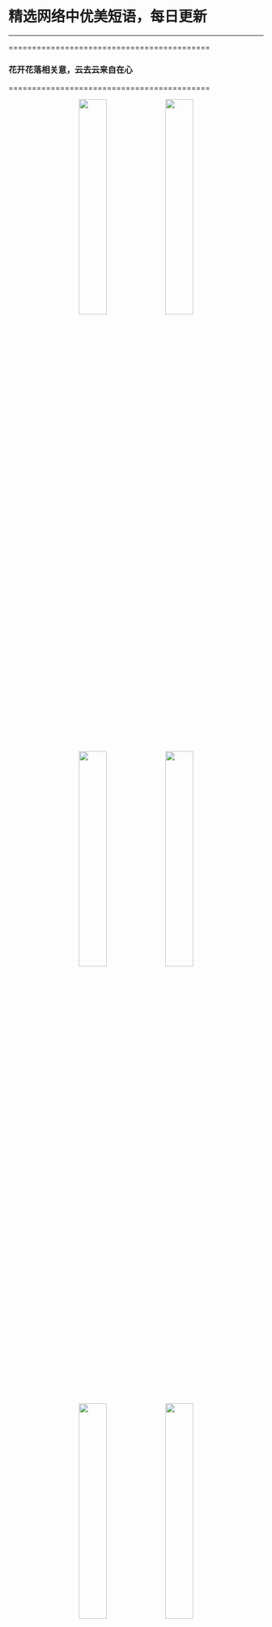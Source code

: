  # 精选网络中优美短语，每日更新











-----------------------------------
===========================================
### 花开花落相关意，云去云来自在心 ​
===========================================

<p align="center" margin: 0 auto;>
<img src="http://wx1.sinaimg.cn/large/006qmtKlly1gj7owgtut7j60j60ee42l02.jpg" width=33%>
<img src="http://wx1.sinaimg.cn/large/006qmtKlly1gj7owgti4oj60j60een0x02.jpg" width=33%>
<img src="http://wx1.sinaimg.cn/large/006qmtKlly1gj7owgvvc9j60j60pztf202.jpg" width=33%>
<img src="http://wx1.sinaimg.cn/large/006qmtKlly1gj7owgvh9gj60j60ee0y502.jpg" width=33%>
<img src="http://wx1.sinaimg.cn/large/006qmtKlly1gj7owgt0amj60j60ee77d02.jpg" width=33%>
<img src="http://wx1.sinaimg.cn/large/006qmtKlly1gj7owgum9qj60j60eejvn02.jpg" width=33%>
<img src="http://wx1.sinaimg.cn/large/006qmtKlly1gj7owgxdgtj60j60eeafy02.jpg" width=33%>
<img src="http://wx1.sinaimg.cn/large/006qmtKlly1gj7owgxfo6j60j60eeq7802.jpg" width=33%>
<img src="http://wx1.sinaimg.cn/large/006qmtKlly1gj7owgy6oqj60j60pxn4v02.jpg" width=33%>
</p>
<font color=red size=1>2020-09-30 14:20:03 </font>

-----------------------------------

-----------------------------------
===========================================
### 小擘枝头，累累秋实 ​
===========================================

<p align="center" margin: 0 auto;>
<img src="http://wx2.sinaimg.cn/large/006qmtKlly1gj7ovdl2a1j60j60cmgny02.jpg" width=33%>
<img src="http://wx2.sinaimg.cn/large/006qmtKlly1gj7ovdjlsej60j60cmtai02.jpg" width=33%>
<img src="http://wx2.sinaimg.cn/large/006qmtKlly1gj7ovdkgdwj60j60cimzz02.jpg" width=33%>
<img src="http://wx2.sinaimg.cn/large/006qmtKlly1gj7ovdlei0j60j60cjtam02.jpg" width=33%>
<img src="http://wx2.sinaimg.cn/large/006qmtKlly1gj7ovdjm6cj60j60av76302.jpg" width=33%>
<img src="http://wx2.sinaimg.cn/large/006qmtKlly1gj7ovdlnxkj60j60eegp402.jpg" width=33%>
<img src="http://wx2.sinaimg.cn/large/006qmtKlly1gj7ovdolutj60j60t2n1s02.jpg" width=33%>
<img src="http://wx2.sinaimg.cn/large/006qmtKlly1gj7ovdor76j60j60cjabd02.jpg" width=33%>
<img src="http://wx2.sinaimg.cn/large/006qmtKlly1gj7ovdpctrj60j60ckwgi02.jpg" width=33%>
</p>
<font color=red size=1>2020-09-30 12:20:03 </font>

-----------------------------------

-----------------------------------
===========================================
### 山川与朝市，一动自一静 ​
===========================================

<p align="center" margin: 0 auto;>
<img src="http://wx2.sinaimg.cn/large/006qmtKlly1gj7ouesu96j60j60oa0y102.jpg" width=33%>
<img src="http://wx2.sinaimg.cn/large/006qmtKlly1gj7oueuysmj60j60odjz002.jpg" width=33%>
<img src="http://wx2.sinaimg.cn/large/006qmtKlly1gj7oueqyr5j60j60o3q5502.jpg" width=33%>
<img src="http://wx2.sinaimg.cn/large/006qmtKlly1gj7ouevo5pj60j60ogwl902.jpg" width=33%>
<img src="http://wx2.sinaimg.cn/large/006qmtKlly1gj7oueuystj60j60o90za02.jpg" width=33%>
<img src="http://wx2.sinaimg.cn/large/006qmtKlly1gj7ouet7gpj60j60jn77a02.jpg" width=33%>
<img src="http://wx2.sinaimg.cn/large/006qmtKlly1gj7ouevuujj60j60o9tes02.jpg" width=33%>
<img src="http://wx2.sinaimg.cn/large/006qmtKlly1gj7ouey07lj60j60oi0vf02.jpg" width=33%>
<img src="http://wx2.sinaimg.cn/large/006qmtKlly1gj7ouf0ex6j60j60op43t02.jpg" width=33%>
</p>
<font color=red size=1>2020-09-30 10:20:03 </font>

-----------------------------------

-----------------------------------
===========================================
### 小楼归一统，吾自赏吾真。 ​
===========================================

<p align="center" margin: 0 auto;>
<img src="http://wx2.sinaimg.cn/large/006qmtKlly1gj7otah8v8j60j60ceq5a02.jpg" width=33%>
<img src="http://wx2.sinaimg.cn/large/006qmtKlly1gj7otahvpjj60j60dkwgo02.jpg" width=33%>
<img src="http://wx2.sinaimg.cn/large/006qmtKlly1gj7otahwqjj60j60cc76y02.jpg" width=33%>
<img src="http://wx2.sinaimg.cn/large/006qmtKlly1gj7otaka39j60j60t778n02.jpg" width=33%>
<img src="http://wx2.sinaimg.cn/large/006qmtKlly1gj7otahmaij60j60cftb002.jpg" width=33%>
<img src="http://wx2.sinaimg.cn/large/006qmtKlly1gj7otahbthj60j60e2gnp02.jpg" width=33%>
<img src="http://wx2.sinaimg.cn/large/006qmtKlly1gj7otandx5j60j60dsdhd02.jpg" width=33%>
<img src="http://wx2.sinaimg.cn/large/006qmtKlly1gj7otanj14j60j60cs40b02.jpg" width=33%>
<img src="http://wx2.sinaimg.cn/large/006qmtKlly1gj7otant3tj60j60ch41302.jpg" width=33%>
</p>
<font color=red size=1>2020-09-30 08:20:03 </font>

-----------------------------------

-----------------------------------
===========================================
### 浅浅水，长悠悠，来无尽，去无休[心]早安[心] ​
===========================================

<p align="center" margin: 0 auto;>
<img src="http://wx1.sinaimg.cn/large/006qmtKlly1gj7os65psej60j60cnq3302.jpg" width=33%>
<img src="http://wx1.sinaimg.cn/large/006qmtKlly1gj7os65xg9j60j60cn0sv02.jpg" width=33%>
<img src="http://wx1.sinaimg.cn/large/006qmtKlly1gj7os65x45j60j60dvmx902.jpg" width=33%>
<img src="http://wx1.sinaimg.cn/large/006qmtKlly1gj7os65yrgj60j60dnt8u02.jpg" width=33%>
<img src="http://wx1.sinaimg.cn/large/006qmtKlly1gj7os669bpj60j60e9gln02.jpg" width=33%>
<img src="http://wx1.sinaimg.cn/large/006qmtKlly1gj7os66fq8j60j60cjmxg02.jpg" width=33%>
<img src="http://wx1.sinaimg.cn/large/006qmtKlly1gj7os69xzvj60j60cgmxg02.jpg" width=33%>
<img src="http://wx1.sinaimg.cn/large/006qmtKlly1gj7os6ahgwj60j60dsmxq02.jpg" width=33%>
<img src="http://wx1.sinaimg.cn/large/006qmtKlly1gj7os6arsij60j60ckmxf02.jpg" width=33%>
</p>
<font color=red size=1>2020-09-30 06:20:03 </font>

-----------------------------------

-----------------------------------
===========================================
### 一夜花开有梦时[月亮]晚安[月亮] ​
===========================================

<p align="center" margin: 0 auto;>
<img src="http://wx3.sinaimg.cn/large/006qmtKlly1gj6jdvvge3j60j60vn40402.jpg" width=33%>
<img src="http://wx3.sinaimg.cn/large/006qmtKlly1gj6jdvvlatj60j60p9tb102.jpg" width=33%>
<img src="http://wx3.sinaimg.cn/large/006qmtKlly1gj6jdvvptfj60j60qgabn02.jpg" width=33%>
<img src="http://wx3.sinaimg.cn/large/006qmtKlly1gj6jdvvvkaj60j60lvmyq02.jpg" width=33%>
<img src="http://wx3.sinaimg.cn/large/006qmtKlly1gj6jdvwkgrj60j60tggo002.jpg" width=33%>
<img src="http://wx3.sinaimg.cn/large/006qmtKlly1gj6jdvwfl0j60j60qkacz02.jpg" width=33%>
<img src="http://wx3.sinaimg.cn/large/006qmtKlly1gj6jdvz3yrj60j60rqmz602.jpg" width=33%>
<img src="http://wx3.sinaimg.cn/large/006qmtKlly1gj6jdvzqp0j60j60pignf02.jpg" width=33%>
<img src="http://wx3.sinaimg.cn/large/006qmtKlly1gj6jdvzf68j60j60ppq5q02.jpg" width=33%>
</p>
<font color=red size=1>2020-09-29 22:20:04 </font>

-----------------------------------

-----------------------------------
===========================================
### 公众号最新动态：1、诗句摘抄：盘点那些美到让人心醉的诗词  2、“诗豪”刘禹锡最经典的10首诗
### 关注V X公众号：“最美诗画“(shihua751 )每天都有精彩内容邀你欣赏！ ​​​​
===========================================

<p align="center" margin: 0 auto;>
<img src="http://wx3.sinaimg.cn/large/006qmtKlly1gj7opng1dzj60u01hc41e02.jpg" width=33%>
<img src="http://wx3.sinaimg.cn/large/006qmtKlly1gj7opnkiimj60u00psaj202.jpg" width=33%>
</p>
<font color=red size=1>2020-09-29 18:12:57 </font>

-----------------------------------

-----------------------------------
===========================================
### 何须浅碧深红色，自是花中第一流 ​
===========================================

<p align="center" margin: 0 auto;>
<img src="http://wx1.sinaimg.cn/large/006qmtKlly1gj6jcis1fvj60j60ekq3102.jpg" width=33%>
<img src="http://wx1.sinaimg.cn/large/006qmtKlly1gj6jcissokj60j60hn0t802.jpg" width=33%>
<img src="http://wx1.sinaimg.cn/large/006qmtKlly1gj6jcishnbj60j60eeglt02.jpg" width=33%>
<img src="http://wx1.sinaimg.cn/large/006qmtKlly1gj6jciswufj60j60opjry02.jpg" width=33%>
<img src="http://wx1.sinaimg.cn/large/006qmtKlly1gj6jcisdc9j60j60d2dgd02.jpg" width=33%>
<img src="http://wx1.sinaimg.cn/large/006qmtKlly1gj6jciujqoj60j60oddgh02.jpg" width=33%>
<img src="http://wx1.sinaimg.cn/large/006qmtKlly1gj6jciu48qj60j60cwweo02.jpg" width=33%>
<img src="http://wx1.sinaimg.cn/large/006qmtKlly1gj6jcivpezj60j60g274z02.jpg" width=33%>
<img src="http://wx1.sinaimg.cn/large/006qmtKlly1gj6jcivh9aj60j609vq3602.jpg" width=33%>
</p>
<font color=red size=1>2020-09-29 16:20:03 </font>

-----------------------------------


-----------------------------------



-----------------------------------
===========================================
### 濛笼水墨淡如烟 … ​
===========================================

<p align="center" margin: 0 auto;>
<img src="http://wx2.sinaimg.cn/large/006qmtKlly1gj6j7galyhj60j60j5jt502.jpg" width=33%>
<img src="http://wx2.sinaimg.cn/large/006qmtKlly1gj6j7g9se0j60j60jh40a02.jpg" width=33%>
<img src="http://wx2.sinaimg.cn/large/006qmtKlly1gj6j7g9c5vj60j60jjdgs02.jpg" width=33%>
<img src="http://wx2.sinaimg.cn/large/006qmtKlly1gj6j7ga5x2j60j60jamyr02.jpg" width=33%>
<img src="http://wx2.sinaimg.cn/large/006qmtKlly1gj6j7g9lbbj60j60iydgs02.jpg" width=33%>
<img src="http://wx2.sinaimg.cn/large/006qmtKlly1gj6j7ga53oj60j60j1myd02.jpg" width=33%>
<img src="http://wx2.sinaimg.cn/large/006qmtKlly1gj6j7gdatdj60j60jh3zt02.jpg" width=33%>
<img src="http://wx2.sinaimg.cn/large/006qmtKlly1gj6j7gevxyj60j60jhgo202.jpg" width=33%>
<img src="http://wx2.sinaimg.cn/large/006qmtKlly1gj6j7gdzc6j60j60jgmyo02.jpg" width=33%>
</p>
<font color=red size=1>2020-09-29 08:20:03 </font>

-----------------------------------

-----------------------------------
===========================================
### 时来鸟语合人心[心]早安[心] ​
===========================================

<p align="center" margin: 0 auto;>
<img src="http://wx2.sinaimg.cn/large/006qmtKlly1gj6j5rbnffj60j60gdwg002.jpg" width=33%>
<img src="http://wx2.sinaimg.cn/large/006qmtKlly1gj6j5rawd1j60j60iwwg002.jpg" width=33%>
<img src="http://wx2.sinaimg.cn/large/006qmtKlly1gj6j5ras9xj60j60e8abg02.jpg" width=33%>
<img src="http://wx2.sinaimg.cn/large/006qmtKlly1gj6j5rax0gj60j60ko75u02.jpg" width=33%>
<img src="http://wx2.sinaimg.cn/large/006qmtKlly1gj6j5rb3nbj60j60eeq5902.jpg" width=33%>
<img src="http://wx2.sinaimg.cn/large/006qmtKlly1gj6j5rbtl9j60j60eewh802.jpg" width=33%>
<img src="http://wx2.sinaimg.cn/large/006qmtKlly1gj6j5reme7j60j60flabl02.jpg" width=33%>
<img src="http://wx2.sinaimg.cn/large/006qmtKlly1gj6j5re79tj60j60bmq4e02.jpg" width=33%>
<img src="http://wx2.sinaimg.cn/large/006qmtKlly1gj6j5rerjqj60j60fgaco02.jpg" width=33%>
</p>
<font color=red size=1>2020-09-29 06:20:03 </font>

-----------------------------------

-----------------------------------
===========================================
### 秋夜凉风起，天高星月明[月亮]晚安[月亮] ​
===========================================

<p align="center" margin: 0 auto;>
<img src="http://wx1.sinaimg.cn/large/006qmtKlly1gj5egcmv30j60j60cswet02.jpg" width=33%>
<img src="http://wx1.sinaimg.cn/large/006qmtKlly1gj5egcmkocj60j60csaa402.jpg" width=33%>
<img src="http://wx1.sinaimg.cn/large/006qmtKlly1gj5egcmihjj60j60j5aa202.jpg" width=33%>
<img src="http://wx1.sinaimg.cn/large/006qmtKlly1gj5egcnhp8j60j60srjrn02.jpg" width=33%>
<img src="http://wx1.sinaimg.cn/large/006qmtKlly1gj5egcnit5j60j60h6dg202.jpg" width=33%>
<img src="http://wx1.sinaimg.cn/large/006qmtKlly1gj5egco4gwj60j60ont9g02.jpg" width=33%>
<img src="http://wx1.sinaimg.cn/large/006qmtKlly1gj5egcpewhj60j60dwdfp02.jpg" width=33%>
<img src="http://wx1.sinaimg.cn/large/006qmtKlly1gj5egcvjcxj60j60svgq802.jpg" width=33%>
<img src="http://wx1.sinaimg.cn/large/006qmtKlly1gj5egcrhvgj60g70xcwf302.jpg" width=33%>
</p>
<font color=red size=1>2020-09-28 22:20:03 </font>

-----------------------------------

-----------------------------------
===========================================
### 公众号最新动态：1、李商隐10首经典七绝  2、诗句摘抄：美到让人心醉的惊艳诗词
### 关注V X公众号：“最美诗画“(shihua751 )每天都有精彩内容邀你欣赏！ ​​​​
===========================================

<p align="center" margin: 0 auto;>
<img src="http://wx3.sinaimg.cn/large/006qmtKlly1gj6j2kkm19j60u00oljyi02.jpg" width=33%>
<img src="http://wx3.sinaimg.cn/large/006qmtKlly1gj6j2kt9roj60u01hctcf02.jpg" width=33%>
<img src="http://wx3.sinaimg.cn/large/006qmtKlly1gj6j2kncduj60u01hcn1102.jpg" width=33%>
</p>
<font color=red size=1>2020-09-28 18:12:14 </font>

-----------------------------------

-----------------------------------
===========================================
### 雨过夕阳红，云容画秋意. ​
===========================================

<p align="center" margin: 0 auto;>
<img src="http://wx3.sinaimg.cn/large/006qmtKlly1gj5ef5syjaj60j60cmq4402.jpg" width=33%>
<img src="http://wx3.sinaimg.cn/large/006qmtKlly1gj5ef5t84zj60j60cmdh902.jpg" width=33%>
<img src="http://wx3.sinaimg.cn/large/006qmtKlly1gj5ef5sj3cj60j60cogmp02.jpg" width=33%>
<img src="http://wx3.sinaimg.cn/large/006qmtKlly1gj5ef5sc9aj60j60cmq3a02.jpg" width=33%>
<img src="http://wx3.sinaimg.cn/large/006qmtKlly1gj5ef5s6imj60j60cmwem02.jpg" width=33%>
<img src="http://wx3.sinaimg.cn/large/006qmtKlly1gj5ef5ses5j60j60cgmxn02.jpg" width=33%>
<img src="http://wx3.sinaimg.cn/large/006qmtKlly1gj5ef5wfpdj60j60cower02.jpg" width=33%>
<img src="http://wx3.sinaimg.cn/large/006qmtKlly1gj5ef5wux2j60j60a3t9102.jpg" width=33%>
<img src="http://wx3.sinaimg.cn/large/006qmtKlly1gj5ef5xjulj60j60cnjrz02.jpg" width=33%>
</p>
<font color=red size=1>2020-09-28 16:20:03 </font>

-----------------------------------

-----------------------------------
===========================================
### 一菇一世界 … ​
===========================================

<p align="center" margin: 0 auto;>
<img src="http://wx1.sinaimg.cn/large/006qmtKlly1gj5edi47ndj60j60cn40702.jpg" width=33%>
<img src="http://wx1.sinaimg.cn/large/006qmtKlly1gj5edi2hdej60j60kotaf02.jpg" width=33%>
<img src="http://wx1.sinaimg.cn/large/006qmtKlly1gj5edi3865j60j60j3taq02.jpg" width=33%>
<img src="http://wx1.sinaimg.cn/large/006qmtKlly1gj5edi3a9kj60j60jzjss02.jpg" width=33%>
<img src="http://wx1.sinaimg.cn/large/006qmtKlly1gj5edi4m3mj60j60dqmyo02.jpg" width=33%>
<img src="http://wx1.sinaimg.cn/large/006qmtKlly1gj5edi6tkxj60j60ia0ua02.jpg" width=33%>
<img src="http://wx1.sinaimg.cn/large/006qmtKlly1gj5edi70jzj60j60clt9r02.jpg" width=33%>
<img src="http://wx1.sinaimg.cn/large/006qmtKlly1gj5ee6789ij60j60cugo002.jpg" width=33%>
<img src="http://wx1.sinaimg.cn/large/006qmtKlly1gj5ee685jlj60j60gv0u902.jpg" width=33%>
</p>
<font color=red size=1>2020-09-28 14:20:03 </font>

-----------------------------------

-----------------------------------
===========================================
### 愿化此身作蝴蝶，有花开处一只飞。 ​
===========================================

<p align="center" margin: 0 auto;>
<img src="http://wx3.sinaimg.cn/large/006qmtKlly1gj5eciz5rlj60j60dvdhz02.jpg" width=33%>
<img src="http://wx3.sinaimg.cn/large/006qmtKlly1gj5eciqhmtj60j60t3taq02.jpg" width=33%>
<img src="http://wx3.sinaimg.cn/large/006qmtKlly1gj5ecipu5yj60j60oata602.jpg" width=33%>
<img src="http://wx3.sinaimg.cn/large/006qmtKlly1gj5ecislhzj60j60t2gpk02.jpg" width=33%>
<img src="http://wx3.sinaimg.cn/large/006qmtKlly1gj5ecipoknj60j60h6wf702.jpg" width=33%>
<img src="http://wx3.sinaimg.cn/large/006qmtKlly1gj5ecipe13j60j60am0uo02.jpg" width=33%>
<img src="http://wx3.sinaimg.cn/large/006qmtKlly1gj5ecit0n3j60j60comya02.jpg" width=33%>
<img src="http://wx3.sinaimg.cn/large/006qmtKlly1gj5eciyrl0j60j60skadz02.jpg" width=33%>
<img src="http://wx3.sinaimg.cn/large/006qmtKlly1gj5eciz0agj60j60chta702.jpg" width=33%>
</p>
<font color=red size=1>2020-09-28 12:20:03 </font>

-----------------------------------

-----------------------------------
===========================================
### 家和转大运 … ​
===========================================

<p align="center" margin: 0 auto;>
<img src="http://wx2.sinaimg.cn/large/006qmtKlly1gj5ebjakoaj60j60cuaaw02.jpg" width=33%>
<img src="http://wx2.sinaimg.cn/large/006qmtKlly1gj5ebj6vkjj60j60csmxk02.jpg" width=33%>
<img src="http://wx2.sinaimg.cn/large/006qmtKlly1gj5ebjah7bj60j60cs74p02.jpg" width=33%>
<img src="http://wx2.sinaimg.cn/large/006qmtKlly1gj5ebjaagqj60j60csdg902.jpg" width=33%>
<img src="http://wx2.sinaimg.cn/large/006qmtKlly1gj5ebj7th4j60j60cs0tp02.jpg" width=33%>
<img src="http://wx2.sinaimg.cn/large/006qmtKlly1gj5ebj7f4tj60j60crdg602.jpg" width=33%>
<img src="http://wx2.sinaimg.cn/large/006qmtKlly1gj5ebjd4enj60j60cst9m02.jpg" width=33%>
<img src="http://wx2.sinaimg.cn/large/006qmtKlly1gj5ebjjysdj60j60cs3za02.jpg" width=33%>
<img src="http://wx2.sinaimg.cn/large/006qmtKlly1gj5ebjelkyj60j60csdgl02.jpg" width=33%>
</p>
<font color=red size=1>2020-09-28 10:20:03 </font>

-----------------------------------

-----------------------------------
===========================================
### 秋雨连绵不肯晴，芭蕉叶展竹风清。 ​
===========================================

<p align="center" margin: 0 auto;>
<img src="http://wx1.sinaimg.cn/large/006qmtKlly1gj5eakpeytj60g5099t9s02.jpg" width=33%>
<img src="http://wx1.sinaimg.cn/large/006qmtKlly1gj5eakq0z9j60j60al0tz02.jpg" width=33%>
<img src="http://wx1.sinaimg.cn/large/006qmtKlly1gj5eakxq2cj60j60tbqak02.jpg" width=33%>
<img src="http://wx1.sinaimg.cn/large/006qmtKlly1gj5eakpw10j60a806owet02.jpg" width=33%>
<img src="http://wx1.sinaimg.cn/large/006qmtKlly1gj5eakqd5wj60j40cmjsq02.jpg" width=33%>
<img src="http://wx1.sinaimg.cn/large/006qmtKlly1gj5eakq1s6j60j60buwfo02.jpg" width=33%>
<img src="http://wx1.sinaimg.cn/large/006qmtKlly1gj5eakv5lzj60go0kkjtr02.jpg" width=33%>
<img src="http://wx1.sinaimg.cn/large/006qmtKlly1gj5eakvj5uj60d60i4gnt02.jpg" width=33%>
<img src="http://wx1.sinaimg.cn/large/006qmtKlly1gj5eakxymzj60j60m476m02.jpg" width=33%>
</p>
<font color=red size=1>2020-09-28 08:20:03 </font>

-----------------------------------

-----------------------------------
===========================================
### 秋踏落叶路，冬吟白雪诗[心]早安[心] ​
===========================================

<p align="center" margin: 0 auto;>
<img src="http://wx1.sinaimg.cn/large/006qmtKlly1gj5e9iqgr1j60j60cr43s02.jpg" width=33%>
<img src="http://wx1.sinaimg.cn/large/006qmtKlly1gj5e9iy1oij60j60svqgu02.jpg" width=33%>
<img src="http://wx1.sinaimg.cn/large/006qmtKlly1gj5e9ix8otj60j60svaml02.jpg" width=33%>
<img src="http://wx1.sinaimg.cn/large/006qmtKlly1gj5e9izs9wj60j60svwsq02.jpg" width=33%>
<img src="http://wx1.sinaimg.cn/large/006qmtKlly1gj5e9j08bnj60j60sxwsf02.jpg" width=33%>
<img src="http://wx1.sinaimg.cn/large/006qmtKlly1gj5e9iy85kj60j60sz15p02.jpg" width=33%>
<img src="http://wx1.sinaimg.cn/large/006qmtKlly1gj5e9j0rlwj60j60svk4v02.jpg" width=33%>
<img src="http://wx1.sinaimg.cn/large/006qmtKlly1gj5e9j1t90j60j60ctq8002.jpg" width=33%>
<img src="http://wx1.sinaimg.cn/large/006qmtKlly1gj5e9j498oj60j60t5tlw02.jpg" width=33%>
</p>
<font color=red size=1>2020-09-28 06:20:03 </font>

-----------------------------------



## [更多](BACKUP.md)
